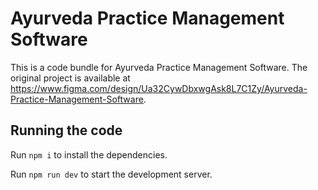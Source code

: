 
  # Ayurveda Practice Management Software

  This is a code bundle for Ayurveda Practice Management Software. The original project is available at https://www.figma.com/design/Ua32CywDbxwgAsk8L7C1Zy/Ayurveda-Practice-Management-Software.

  ## Running the code

  Run `npm i` to install the dependencies.

  Run `npm run dev` to start the development server.
  